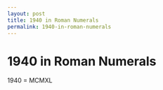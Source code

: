 ```yaml
---
layout: post
title: 1940 in Roman Numerals
permalink: 1940-in-roman-numerals
---
```


# 1940 in Roman Numerals

1940 = MCMXL
